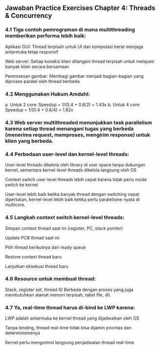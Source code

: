 ## Jawaban Practice Exercises Chapter 4: Threads & Concurrency


### 4.1 Tiga contoh pemrograman di mana multithreading memberikan performa lebih baik:

Aplikasi GUI: Thread terpisah untuk UI dan komputasi berat menjaga antarmuka tetap responsif

Web server: Setiap koneksi klien ditangani thread terpisah untuk melayani banyak klien secara bersamaan

Pemrosesan gambar: Membagi gambar menjadi bagian-bagian yang diproses paralel oleh thread berbeda

### 4.2 Menggunakan Hukum Amdahl:
a. Untuk 2 core: Speedup = 1/(0.4 + 0.6/2) = 1.43x
b. Untuk 4 core: Speedup = 1/(0.4 + 0.6/4) = 1.82x

### 4.3 Web server multithreaded menunjukkan task parallelism karena setiap thread menangani tugas yang berbeda (menerima request, memproses, mengirim response) untuk klien yang berbeda.

### 4.4 Perbedaan user-level dan kernel-level threads:

User-level threads dikelola oleh library di user space tanpa dukungan kernel, sementara kernel-level threads dikelola langsung oleh OS

Context switch user-level threads lebih cepat karena tidak perlu mode switch ke kernel

User-level lebih baik ketika banyak thread dengan switching cepat diperlukan, kernel-level lebih baik ketika perlu paralelisme nyata di multicore.

### 4.5 Langkah context switch kernel-level threads:

Simpan context thread saat ini (register, PC, stack pointer)

Update PCB thread saat ini

Pilih thread berikutnya dari ready queue

Restore context thread baru

Lanjutkan eksekusi thread baru

### 4.6 Resource untuk membuat thread:

Stack, register set, thread ID
Berbeda dengan proses yang juga membutuhkan alamat memori terpisah, tabel file, dll.

### 4.7 Ya, real-time thread harus di-bind ke LWP karena:

LWP adalah antarmuka ke kernel thread yang dijadwalkan oleh OS

Tanpa binding, thread real-time tidak bisa dijamin prioritas dan determinismenya

Kernel perlu mengontrol langsung penjadwalan thread real-time
